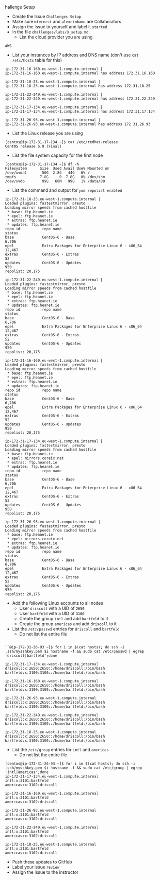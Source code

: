 hallenge Setup

* Create the Issue `Challenges Setup`
* Make sure `mfernest` and `alexciobanu` are Collaborators
* Assign the Issue to yourself and label it `started`
* In the file `challenges/labs/0_setup.md`:
  * List the cloud provider you are using 
```
AWS
```
  * List your instances by IP address and DNS name (don't use `cat /etc/hosts` table for this)
```
ip-172-31-16-160.eu-west-1.compute.internal |
ip-172-31-16-160.eu-west-1.compute.internal has address 172.31.16.160

ip-172-31-18-25.eu-west-1.compute.internal | 
ip-172-31-18-25.eu-west-1.compute.internal has address 172.31.18.25

ip-172-31-22-249.eu-west-1.compute.internal | 
ip-172-31-22-249.eu-west-1.compute.internal has address 172.31.22.249

ip-172-31-17-134.eu-west-1.compute.internal | 
ip-172-31-17-134.eu-west-1.compute.internal has address 172.31.17.134

ip-172-31-26-93.eu-west-1.compute.internal | 
ip-172-31-26-93.eu-west-1.compute.internal has address 172.31.26.93

```

  * List the Linux release you are using 
```
[centos@ip-172-31-17-134 ~]$ cat /etc/redhat-release
CentOS release 6.9 (Final)

```

  * List the file system capacity for the first node 
```
[centos@ip-172-31-17-134 ~]$ df -h
Filesystem      Size  Used Avail Use% Mounted on
/dev/xvda1       50G  2.8G   44G   6% /
tmpfs           7.8G     0  7.8G   0% /dev/shm
/dev/xvdb        99G   60M   99G   1% /data/00

```

  * List the command and output for `yum repolist enabled` 
```
ip-172-31-18-25.eu-west-1.compute.internal | 
Loaded plugins: fastestmirror, presto
Loading mirror speeds from cached hostfile
 * base: ftp.heanet.ie
 * epel: ftp.heanet.ie
 * extras: ftp.heanet.ie
 * updates: ftp.heanet.ie
repo id          repo name                                                status
base             CentOS-6 - Base                                           6,706
epel             Extra Packages for Enterprise Linux 6 - x86_64           12,467
extras           CentOS-6 - Extras                                            52
updates          CentOS-6 - Updates                                          950
repolist: 20,175

ip-172-31-22-249.eu-west-1.compute.internal | 
Loaded plugins: fastestmirror, presto
Loading mirror speeds from cached hostfile
 * base: ftp.heanet.ie
 * epel: ftp.heanet.ie
 * extras: ftp.heanet.ie
 * updates: ftp.heanet.ie
repo id          repo name                                                status
base             CentOS-6 - Base                                           6,706
epel             Extra Packages for Enterprise Linux 6 - x86_64           12,467
extras           CentOS-6 - Extras                                            52
updates          CentOS-6 - Updates                                          950
repolist: 20,175

ip-172-31-16-160.eu-west-1.compute.internal | 
Loaded plugins: fastestmirror, presto
Loading mirror speeds from cached hostfile
 * base: ftp.heanet.ie
 * epel: ftp.heanet.ie
 * extras: ftp.heanet.ie
 * updates: ftp.heanet.ie
repo id          repo name                                                status
base             CentOS-6 - Base                                           6,706
epel             Extra Packages for Enterprise Linux 6 - x86_64           12,467
extras           CentOS-6 - Extras                                            52
updates          CentOS-6 - Updates                                          950
repolist: 20,175

ip-172-31-17-134.eu-west-1.compute.internal | 
Loaded plugins: fastestmirror, presto
Loading mirror speeds from cached hostfile
 * base: ftp.heanet.ie
 * epel: mirrors.coreix.net
 * extras: ftp.heanet.ie
 * updates: ftp.heanet.ie
repo id          repo name                                                status
base             CentOS-6 - Base                                           6,706
epel             Extra Packages for Enterprise Linux 6 - x86_64           12,467
extras           CentOS-6 - Extras                                            52
updates          CentOS-6 - Updates                                          950
repolist: 20,175

ip-172-31-26-93.eu-west-1.compute.internal |
Loaded plugins: fastestmirror, presto
Loading mirror speeds from cached hostfile
 * base: ftp.heanet.ie
 * epel: mirrors.coreix.net
 * extras: ftp.heanet.ie
 * updates: ftp.heanet.ie
repo id          repo name                                                status
base             CentOS-6 - Base                                           6,706
epel             Extra Packages for Enterprise Linux 6 - x86_64           12,467
extras           CentOS-6 - Extras                                            52
updates          CentOS-6 - Updates                                          950
repolist: 20,175
```

* Add the following Linux accounts to all nodes
  * User `driscoll` with a UID of `2650`
  * User `bartfeld` with a UID of `3100`
  * Create the group `intl` and add `bartfeld` to it
  * Create the group `americas` and add `driscoll` to it
* List the `/etc/passwd` entries for `driscoll` and `bartfeld` 
  * Do not list the entire file
```

``@ip-172-31-26-93 ~]$ for i in $(cat hosts); do ssh -i .ssh/mysshkey.pem $i hostname -f && sudo cat /etc/passwd | egrep 'driscoll|bartfeld';done

ip-172-31-17-134.eu-west-1.compute.internal
driscoll:x:2650:2650::/home/driscoll:/bin/bash
bartfeld:x:3100:3100::/home/bartfeld:/bin/bash

ip-172-31-16-160.eu-west-1.compute.internal
driscoll:x:2650:2650::/home/driscoll:/bin/bash
bartfeld:x:3100:3100::/home/bartfeld:/bin/bash

ip-172-31-26-93.eu-west-1.compute.internal
driscoll:x:2650:2650::/home/driscoll:/bin/bash
bartfeld:x:3100:3100::/home/bartfeld:/bin/bash

ip-172-31-22-249.eu-west-1.compute.internal
driscoll:x:2650:2650::/home/driscoll:/bin/bash
bartfeld:x:3100:3100::/home/bartfeld:/bin/bash

ip-172-31-18-25.eu-west-1.compute.internal
driscoll:x:2650:2650::/home/driscoll:/bin/bash
bartfeld:x:3100:3100::/home/bartfeld:/bin/bash
```

* List the `/etc/group` entries for `intl` and `americas` 
  * Do not list the entire file
```
[centos@ip-172-31-26-93 ~]$ for i in $(cat hosts); do ssh -i .ssh/mysshkey.pem $i hostname -f && sudo cat /etc/group | egrep 'intl|americas';done
ip-172-31-17-134.eu-west-1.compute.internal
intl:x:3101:bartfeld
americas:x:3102:driscoll

ip-172-31-16-160.eu-west-1.compute.internal
intl:x:3101:bartfeld
americas:x:3102:driscoll

ip-172-31-26-93.eu-west-1.compute.internal
intl:x:3101:bartfeld
americas:x:3102:driscoll

ip-172-31-22-249.eu-west-1.compute.internal
intl:x:3101:bartfeld
americas:x:3102:driscoll

ip-172-31-18-25.eu-west-1.compute.internal
intl:x:3101:bartfeld
americas:x:3102:driscoll
```

* Push these updates to GitHub 
* Label your Issue `review` 
* Assign the Issue to the instructor

